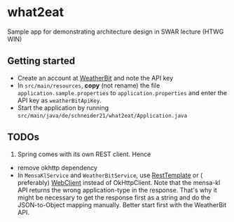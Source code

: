 # what2eat

Sample app for demonstrating architecture design in SWAR lecture (HTWG WIN)

## Getting started

- Create an account at [WeatherBit](https://www.weatherbit.io/) and note the API key
- In `src/main/resources`, **copy** (not rename) the file `application.sample.properties` to `application.properties`
  and enter the API key as `weatherBitApiKey`.
- Start the application by running `src/main/java/de/schneider21/what2eat/Application.java`

## TODOs

1. Spring comes with its own REST client. Hence

- remove okhttp dependency
- In `MensaKlService` and `WeatherBitService`, use [RestTemplate](https://www.baeldung.com/rest-template) or (
  preferably) [WebClient](https://www.baeldung.com/spring-5-webclient) instead of OkHttpClient. Note that the mensa-kl
  API returns the wrong application-type in the response. That's why it might be necessary to get the response first as
  a string and do the JSON-to-Object mapping manually. Better start first with the WeatherBit API.